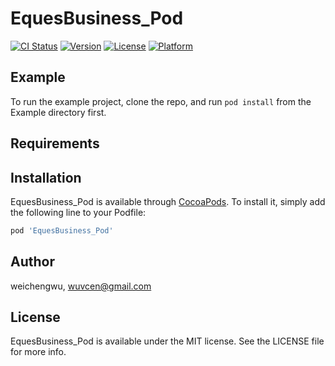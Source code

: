# EquesBusiness_Pod

[![CI Status](https://img.shields.io/travis/weichengwu/EquesBusiness_Pod.svg?style=flat)](https://travis-ci.org/weichengwu/EquesBusiness_Pod)
[![Version](https://img.shields.io/cocoapods/v/EquesBusiness_Pod.svg?style=flat)](https://cocoapods.org/pods/EquesBusiness_Pod)
[![License](https://img.shields.io/cocoapods/l/EquesBusiness_Pod.svg?style=flat)](https://cocoapods.org/pods/EquesBusiness_Pod)
[![Platform](https://img.shields.io/cocoapods/p/EquesBusiness_Pod.svg?style=flat)](https://cocoapods.org/pods/EquesBusiness_Pod)

## Example

To run the example project, clone the repo, and run `pod install` from the Example directory first.

## Requirements

## Installation

EquesBusiness_Pod is available through [CocoaPods](https://cocoapods.org). To install
it, simply add the following line to your Podfile:

```ruby
pod 'EquesBusiness_Pod'
```

## Author

weichengwu, wuvcen@gmail.com

## License

EquesBusiness_Pod is available under the MIT license. See the LICENSE file for more info.
